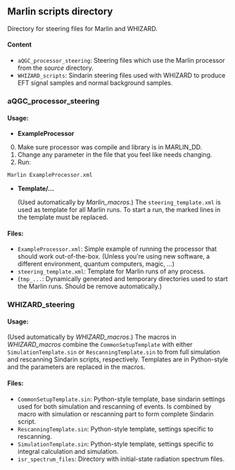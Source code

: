 ## Marlin scripts directory

Directory for steering files for Marlin and WHIZARD.

<!-- Put your Marlin steering files here and explain to which processor they refer (if the file name is not obvious) ! -->

#### Content


- ```aQGC_processor_steering```: Steering files which use the Marlin processor from the *source* directory.
- ```WHIZARD_scripts```: Sindarin steering files used with WHIZARD to produce EFT signal samples and normal background samples.

### aQGC_processor_steering

#### Usage:

-  **ExampleProcessor**

  0. Make sure processor was compile and library is in MARLIN_DD.
  1. Change any parameter in the file that you feel like needs changing.
  2. Run: 
  ```bash
  Marlin ExampleProcessor.xml
  ```

- **Template/...**

  (Used automatically by *Marlin_macros*.)
  The ```steering_template.xml``` is used as template for all Marlin runs. To start a run, the marked lines in the template must be replaced.

#### Files:
- ```ExampleProcessor.xml```: Simple example of running the processor that should work out-of-the-box. (Unless you're using new software, a different environment, quantum computers, magic, ...) 
- ```steering_template.xml```: Template for Marlin runs of any process.
- (```tmp_...```: Dynamically generated and temporary directories used to start the Marlin runs. Should be remove automatically.)


### WHIZARD_steering

#### Usage:
(Used automatically by *WHIZARD_macros*.)
The macros in *WHIZARD_macros* combine the ```CommonSetupTemplate``` with either ```SimulationTemplate.sin``` or ```RescanningTemplate.sin``` to from full simulation and rescanning Sindarin scripts, respectively. Templates are in Python-style and the parameters are replaced in the macros.

#### Files:
- ```CommonSetupTemplate.sin```: Python-style template, base sindarin settings used for both simulation and rescanning of events. Is combined by macro with simulation or rescanning part to form complete Sindarin script. 
- ```RescanningTemplate.sin```: Python-style template, settings specific to rescanning.
- ```SimulationTemplate.sin```: Python-style template, settings specific to integral calculation and simulation.
- ```isr_spectrum_files```: Directory with initial-state radiation spectrum files.
